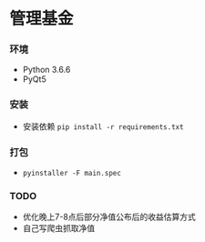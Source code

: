 # 管理基金
### 环境
+ Python 3.6.6
+ PyQt5 
### 安装
+ 安装依赖 `pip install -r requirements.txt`
### 打包
+ `pyinstaller -F main.spec`

### TODO
+ 优化晚上7-8点后部分净值公布后的收益估算方式
+ 自己写爬虫抓取净值 
